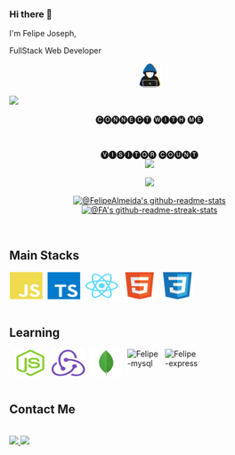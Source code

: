 ### Hi there 👋

I'm Felipe Joseph, 

FullStack Web Developer


<p align="center">
<picture><img src="https://github.com/0xAbdulKhalid/0xAbdulKhalid/raw/main/assets/mdImages/about_me.gif" width = 45px align="center"></picture><b></b>
</p>

<img src="https://user-images.githubusercontent.com/73097560/115834477-dbab4500-a447-11eb-908a-139a6edaec5c.gif">

<p align="center">
  🅒🅞🅝🅝🅔🅒🅣 🅦🅘🅣🅗 🅜🅔
   </p>
<p align="center">
<a href="https://discord.com/users/getintorj_#1528" target="_blank"><img alt="" src="https://img.shields.io/badge/discord-000?style=for-the-badge&logo=discord&logoColor=4e5d94" style="vertical-align:center" /></a>
<a href="https://linkedin.com/in/getintorj" target="_blank"><img alt="" src="https://img.shields.io/badge/LinkedIn-000?logo=linkedin&logoColor=0A66C2&style=for-the-badge" style="vertical-align:center" /></a>
</p>





 
<p align="center"> 
 🅥🅘🅢🅘🅣🅞🅡 🅒🅞🅤🅝🅣<br>
  <img src="https://profile-counter.glitch.me/FelipeAlmeida010/count.svg"/>
  </p>
  
<p align="center">
<img src="https://github-readme-stats.vercel.app/api/top-langs/?username=FelipeAlmeida010&theme=gotham&layout=compact"width="47%"/> 
</p>

<p align="center">
<a href="https://github.com/getintorj?tab=repositories"><img src="https://github-readme-stats-one-bice.vercel.app/api?username=FelipeAlmeida010&theme=gotham&show_icons=true&count_private=true&hide_border=false&role=OWNER,ORGANIZATION_MEMBER,COLLABORATOR"  width="48%" alt="@FelipeAlmeida's github-readme-stats"/></a>
<a href="https://github.com/getintorj?tab=stars"><img src="https://github-readme-streak-stats.herokuapp.com?user=FelipeAlmeida010&theme=gotham&hide_border=false&date_format=M%20j%5B%2C%20Y%5D"  width="48%" alt="@FA's github-readme-streak-stats"/></a>
</p>

<br/>



























<!--
**FelipeAlmeida010/FelipeALmeida010** is a ✨ _special_ ✨ repository because its `README.md` (this file) appears on your GitHub profile.

Here are some ideas to get you started:


- 🔭 I’m currently working on: JavaScript
- 🌱 I’m currently learning: Development Web
- 👯 I’m looking to collaborate on ...
- 🤔 I’m looking for help with: First Job in Web Development
- 💬 Ask me about: Programming Services
- 📫 How to reach me: felipealmeida@gmail.com or https://www.linkedin.com/in/felipe-almeida-04/
- 😄 Pronouns: Him his



-->




## Main Stacks
<div style="display: flex; gap: 8px; align-items: center; flex-wrap:wrap;">
  <img alt="Felipe-Js" height="50" width="60" src="https://raw.githubusercontent.com/devicons/devicon/master/icons/javascript/javascript-plain.svg">
  <img alt="Felipe-ts" height="50" width="60" src="https://raw.githubusercontent.com/devicons/devicon/master/icons/typescript/typescript-original.svg">
  <img alt="Felipe-React" height="50" width="60" src="https://raw.githubusercontent.com/devicons/devicon/master/icons/react/react-original.svg">
  <img alt="Felipe-HTML" height="50" width="60" src="https://raw.githubusercontent.com/devicons/devicon/master/icons/html5/html5-original.svg">
  <img alt="Felipe-CSS" height="50" width="60" src="https://raw.githubusercontent.com/devicons/devicon/master/icons/css3/css3-original.svg">
</div>
<br>

## Learning

<div style="display: flex; gap: 8px; align-items: center; flex-wrap:wrap;"><br>
  <img alt="Antonio-node" height="50" width="60" src="https://raw.githubusercontent.com/devicons/devicon/master/icons/nodejs/nodejs-original.svg">
  <img alt="Felipe-redux" height="50" width="60" src="https://raw.githubusercontent.com/devicons/devicon/master/icons/redux/redux-original.svg">
  <img alt="Felipe-mongo" height="50" width="60" src="https://raw.githubusercontent.com/devicons/devicon/master/icons/mongodb/mongodb-original.svg">
  <img alt="Felipe-mysql" height="50" width="60" src="https://icongr.am/devicon/mysql-original.svg?size=128&color=currentColor">
  <img alt="Felipe-express" height="50" width="60" src="https://icongr.am/devicon/express-original.svg?size=128&color=83cd29">
</div>
<br>


## Contact Me
 <br>  
 <div> 
  <a href = "mailto:felipealmeida0404@gmail.com">
    <img src="https://img.shields.io/badge/-Gmail-%23333?style=for-the-badge&logo=gmail&logoColor=white" target="_blank">
  </a>
  <a href="https://www.linkedin.com/in/felipe-almeida-04/" target="_blank">
    <img src="https://img.shields.io/badge/-LinkedIn-%230077B5?style=for-the-badge&logo=linkedin&logoColor=white" target="_blank">
  </a> 
</div>
<br>
